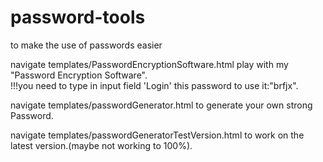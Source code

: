# password-tools
to make the use of passwords easier

navigate templates/PasswordEncryptionSoftware.html play with my "Password Encryption Software".  
!!!you need to type in input field 'Login' this password to use it:"brfjx".

navigate templates/passwordGenerator.html to generate your own strong Password.

navigate templates/passwordGeneratorTestVersion.html to work on the latest version.(maybe not working to 100%).
